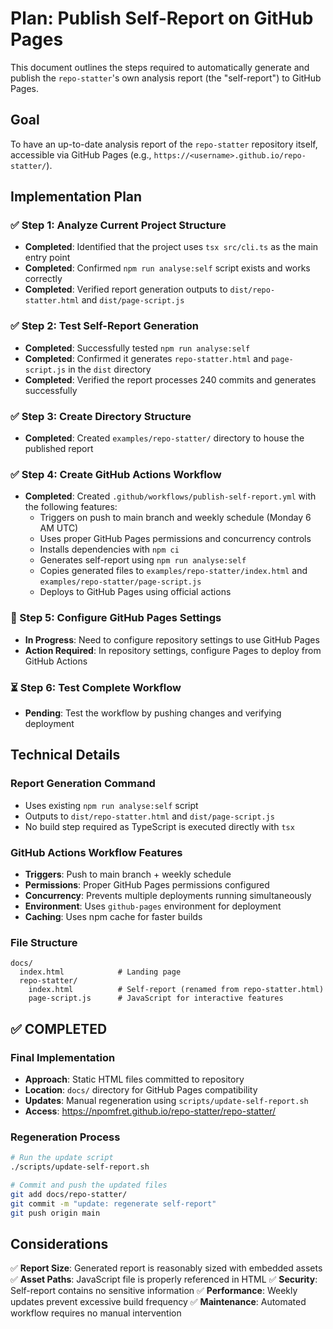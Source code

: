 # Plan: Publish Self-Report on GitHub Pages

This document outlines the steps required to automatically generate and publish the `repo-statter`'s own analysis report (the "self-report") to GitHub Pages.

## Goal

To have an up-to-date analysis report of the `repo-statter` repository itself, accessible via GitHub Pages (e.g., `https://<username>.github.io/repo-statter/`).

## Implementation Plan

### ✅ Step 1: Analyze Current Project Structure
- **Completed**: Identified that the project uses `tsx src/cli.ts` as the main entry point
- **Completed**: Confirmed `npm run analyse:self` script exists and works correctly
- **Completed**: Verified report generation outputs to `dist/repo-statter.html` and `dist/page-script.js`

### ✅ Step 2: Test Self-Report Generation
- **Completed**: Successfully tested `npm run analyse:self` 
- **Completed**: Confirmed it generates `repo-statter.html` and `page-script.js` in the `dist` directory
- **Completed**: Verified the report processes 240 commits and generates successfully

### ✅ Step 3: Create Directory Structure
- **Completed**: Created `examples/repo-statter/` directory to house the published report

### ✅ Step 4: Create GitHub Actions Workflow
- **Completed**: Created `.github/workflows/publish-self-report.yml` with the following features:
  - Triggers on push to main branch and weekly schedule (Monday 6 AM UTC)
  - Uses proper GitHub Pages permissions and concurrency controls
  - Installs dependencies with `npm ci`
  - Generates self-report using `npm run analyse:self`
  - Copies generated files to `examples/repo-statter/index.html` and `examples/repo-statter/page-script.js`
  - Deploys to GitHub Pages using official actions

### 🔄 Step 5: Configure GitHub Pages Settings
- **In Progress**: Need to configure repository settings to use GitHub Pages
- **Action Required**: In repository settings, configure Pages to deploy from GitHub Actions

### ⏳ Step 6: Test Complete Workflow
- **Pending**: Test the workflow by pushing changes and verifying deployment

## Technical Details

### Report Generation Command
- Uses existing `npm run analyse:self` script
- Outputs to `dist/repo-statter.html` and `dist/page-script.js`
- No build step required as TypeScript is executed directly with `tsx`

### GitHub Actions Workflow Features
- **Triggers**: Push to main branch + weekly schedule
- **Permissions**: Proper GitHub Pages permissions configured
- **Concurrency**: Prevents multiple deployments running simultaneously
- **Environment**: Uses `github-pages` environment for deployment
- **Caching**: Uses npm cache for faster builds

### File Structure
```
docs/
  index.html            # Landing page
  repo-statter/
    index.html          # Self-report (renamed from repo-statter.html)
    page-script.js      # JavaScript for interactive features
```

## ✅ COMPLETED

### Final Implementation
- **Approach**: Static HTML files committed to repository
- **Location**: `docs/` directory for GitHub Pages compatibility
- **Updates**: Manual regeneration using `scripts/update-self-report.sh`
- **Access**: https://npomfret.github.io/repo-statter/repo-statter/

### Regeneration Process
```bash
# Run the update script
./scripts/update-self-report.sh

# Commit and push the updated files
git add docs/repo-statter/
git commit -m "update: regenerate self-report"
git push origin main
```

## Considerations

✅ **Report Size**: Generated report is reasonably sized with embedded assets
✅ **Asset Paths**: JavaScript file is properly referenced in HTML
✅ **Security**: Self-report contains no sensitive information
✅ **Performance**: Weekly updates prevent excessive build frequency
✅ **Maintenance**: Automated workflow requires no manual intervention
